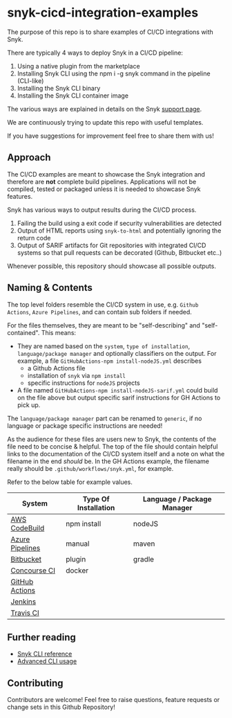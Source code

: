 # snyk-cicd-integration-examples

The purpose of this repo is to share examples of CI/CD integrations with Snyk.

There are typically 4 ways to deploy Snyk in a CI/CD pipeline:

1. Using a native plugin from the marketplace
1. Installing Snyk CLI using the npm i -g snyk command in the pipeline (CLI-like)
1. Installing the Snyk CLI binary 
1. Installing the Snyk CLI container image

The various ways are explained in details on the Snyk [support page](https://support.snyk.io/hc/en-us/articles/360018245398-Snyk-CI-CD-Integration-good-practices-).

We are continuously trying to update this repo with useful templates.

If you have suggestions for improvement feel free to share them with us!

## Approach

The CI/CD examples are meant to showcase the Snyk integration and therefore are **not** complete build pipelines. Applications will not be compiled, tested or packaged unless it is needed to showcase Snyk features.

Snyk has various ways to output results during the CI/CD process.

1. Failing the build using a exit code if security vulnerabilities are detected
1. Output of HTML reports using `snyk-to-html` and potentially ignoring the return code
1. Output of SARIF artifacts for Git repositories with integrated CI/CD systems so that pull requests can be decorated (Github, Bitbucket etc..)

Whenever possible, this repository should showcase all possible outputs.

## Naming & Contents

The top level folders resemble the CI/CD system in use, e.g. `Github Actions`, `Azure Pipelines`, and can contain sub folders if needed.

For the files themselves, they are meant to be "self-describing" and "self-contained". This means:

- They are named based on the `system`, `type of installation`, `language/package manager` and optionally classifiers on the output. For example, a file `GitHubActions-npm install-nodeJS.yml` describes
  - a Github Actions file 
  - installation of `snyk` via `npm install`
  - specific instructions for `nodeJS` projects
- A file named `GitHubActions-npm install-nodeJS-sarif.yml` could build on the file above but output specific sarif instructions for GH Actions to pick up.

The `language/package manager` part can be renamed to `generic`, if no language or package specific instructions are needed!

As the audience for these files are users new to Snyk, the contents of the file need to be concise & helpful. The top of the file should contain helpful links to the documentation of the CI/CD system itself and a note on what the filename in the end _should_ be. In the GH Actions example, the filename really should be `.github/workflows/snyk.yml`, for example.

Refer to the below table for example values.

| System                          | Type Of Installation | Language / Package Manager |
| ------------------------------- | -------------------- | -------------------------- |
| [AWS CodeBuild][aws-code-build] | npm install          | nodeJS                     |
| [Azure Pipelines][az-pipelines] | manual               | maven                      |
| [Bitbucket][bb-pipelines]       | plugin               | gradle                     |
| [Concourse CI][concourse]       | docker               |                            |
| [GitHub Actions][gh-actions]    |                      |                            |
| [Jenkins][jenkins]              |                      |                            |
| [Travis CI][travis]             |                      |                            |


## Further reading

- [Snyk CLI reference](https://docs.snyk.io/snyk-cli/cli-reference)
- [Advanced CLI usage](./advanced-cli-use.md)

## Contributing

Contributors are welcome! Feel free to raise questions, feature requests or change sets in this Github Repository!


[aws-code-build]: https://aws.amazon.com/codebuild/ 
[az-pipelines]: https://azure.microsoft.com/en-gb/services/devops/pipelines/
[bb-pipelines]: https://bitbucket.org/product/features/pipelines
[concourse]: https://concourse-ci.org/
[gh-actions]: https://github.com/features/actions
[jenkins]: https://www.jenkins.io/
[travis]: https://travis-ci.org/
